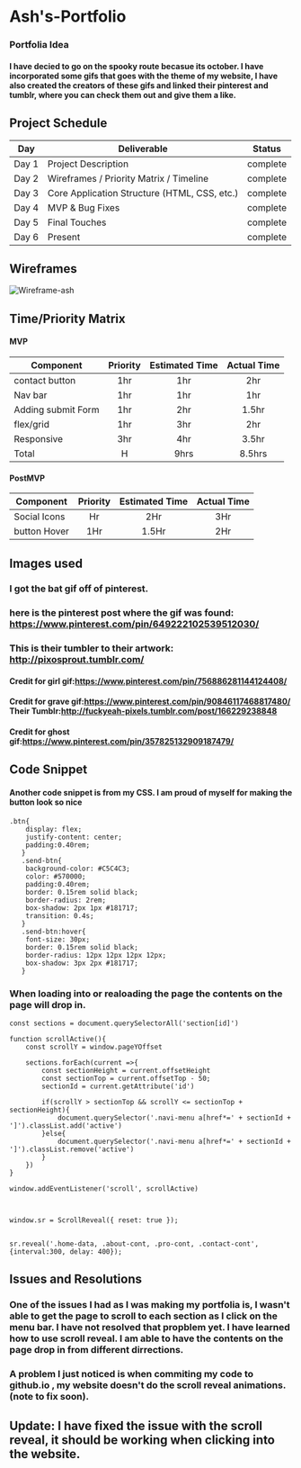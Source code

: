 # Ash's-Portfolio
### Portfolia Idea
#### I have decied to go on the spooky route becasue its october. I have incorporated some gifs that goes with the theme of my website, I have also created the creators of these gifs and linked their pinterest and tumblr, where you can check them out and give them a like. 

## Project Schedule

|  Day | Deliverable | Status
|---|---| ---|
|Day 1| Project Description | complete
|Day 2| Wireframes / Priority Matrix / Timeline | complete
|Day 3| Core Application Structure (HTML, CSS, etc.) | complete
|Day 4| MVP & Bug Fixes | complete
|Day 5| Final Touches | complete
|Day 6| Present | complete

## Wireframes

![Wireframe-ash](https://user-images.githubusercontent.com/111319560/192933476-a60292e7-0467-46ec-9e9c-baab1e394a5e.png)

## Time/Priority Matrix 

#### MVP
| Component | Priority | Estimated Time | Actual Time |
| --- | :---: |  :---: | :---: | 
| contact button| 1hr | 1hr | 2hr |
| Nav bar | 1hr | 1hr | 1hr |  
| Adding submit Form | 1hr | 2hr|  1.5hr | 
| flex/grid | 1hr | 3hr | 2hr|
| Responsive| 3hr | 4hr | 3.5hr |
| Total | H | 9hrs| 8.5hrs |

#### PostMVP
| Component | Priority | Estimated Time | Actual Time |
| --- | :---: |  :---: | :---: | 
| Social Icons | Hr | 2Hr | 3Hr |
| button Hover | 1Hr | 1.5Hr | 2Hr |


## Images used
### I got the bat gif off of pinterest.
### here is the pinterest post where the gif was found: https://www.pinterest.com/pin/649222102539512030/
### This is their tumbler to their artwork: http://pixosprout.tumblr.com/
#### Credit for girl gif:https://www.pinterest.com/pin/756886281144124408/
#### Credit for grave gif:https://www.pinterest.com/pin/90846117468817480/ Their Tumblr:http://fuckyeah-pixels.tumblr.com/post/166229238848
#### Credit for ghost gif:https://www.pinterest.com/pin/357825132909187479/

 

## Code Snippet

#### Another code snippet is from my CSS. I am proud of myself for making the button look so nice

```
.btn{
    display: flex;
    justify-content: center;
    padding:0.40rem;
   }
   .send-btn{
    background-color: #C5C4C3;
    color: #570000;
    padding:0.40rem;
    border: 0.15rem solid black;
    border-radius: 2rem;
    box-shadow: 2px 1px #181717;
    transition: 0.4s;
   }
   .send-btn:hover{
    font-size: 30px;
    border: 0.15rem solid black;
    border-radius: 12px 12px 12px 12px;
    box-shadow: 3px 2px #181717;
   }
   ```
   ### When loading into or realoading the page the contents on the page will drop in.
   
```
const sections = document.querySelectorAll('section[id]')

function scrollActive(){
    const scrollY = window.pageYOffset

    sections.forEach(current =>{
        const sectionHeight = current.offsetHeight
        const sectionTop = current.offsetTop - 50;
        sectionId = current.getAttribute('id')

        if(scrollY > sectionTop && scrollY <= sectionTop + sectionHeight){
            document.querySelector('.navi-menu a[href*=' + sectionId + ']').classList.add('active')
        }else{
            document.querySelector('.navi-menu a[href*=' + sectionId + ']').classList.remove('active')
        }
    })
}

window.addEventListener('scroll', scrollActive)



window.sr = ScrollReveal({ reset: true });


sr.reveal('.home-data, .about-cont, .pro-cont, .contact-cont', {interval:300, delay: 400});
```

## Issues and Resolutions
### One of the issues I had as I was making my portfolia is, I wasn't able to get the page to scroll to each section as I click on the menu bar. I have not resolved that propblem yet. I have learned how to use scroll reveal. I am able to have the contents on the page drop in from different dirrections.
### A problem I just noticed is when commiting my code to github.io , my website doesn't do the scroll reveal animations. (note to fix soon). 
## Update: I have fixed the issue with the scroll reveal, it should be working when clicking into the website.
 
